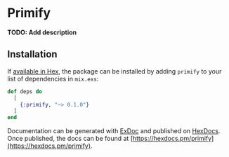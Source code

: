 # Primify

**TODO: Add description**

## Installation

If [available in Hex](https://hex.pm/docs/publish), the package can be installed
by adding `primify` to your list of dependencies in `mix.exs`:

```elixir
def deps do
  [
    {:primify, "~> 0.1.0"}
  ]
end
```

Documentation can be generated with [ExDoc](https://github.com/elixir-lang/ex_doc)
and published on [HexDocs](https://hexdocs.pm). Once published, the docs can
be found at [https://hexdocs.pm/primify](https://hexdocs.pm/primify).

